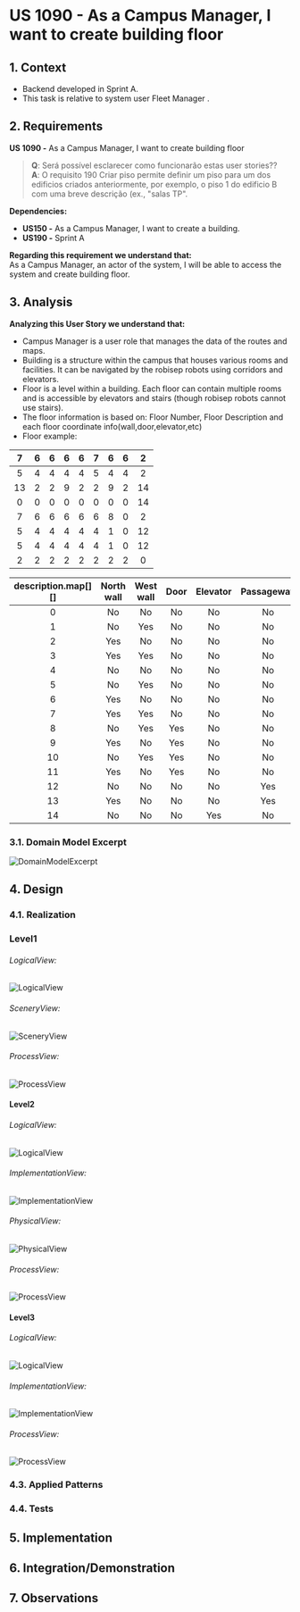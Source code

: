 # US 1090 - As a Campus Manager, I want to create building floor

## 1. Context

* Backend developed in Sprint A.
* This task is relative to system user Fleet Manager .

## 2. Requirements

**US 1090 -** As a Campus Manager, I want to create building floor

> **Q**: Será possível esclarecer como funcionarão estas user stories?? <br>
> **A**: O requisito 190 Criar piso permite definir um piso para um dos edificios criados anteriormente, por exemplo, o piso 1 do edificio B com uma breve descrição (ex., "salas TP". <br>


**Dependencies:**
- **US150 -** As a Campus Manager, I want to create a building.
- **US190 -** Sprint A 

**Regarding this requirement we understand that:** <br>
As a Campus Manager, an actor of the system, I will be able to access the system and create building floor.

## 3. Analysis

**Analyzing this User Story we understand that:**
* Campus Manager is a user role that manages the data of the routes and maps.
* Building is a structure within the campus that houses various rooms and facilities. It can be navigated by the robisep robots using corridors and elevators.
* Floor is a level within a building. Each floor can contain multiple rooms and is accessible by elevators and stairs (though robisep robots cannot use stairs).
* The floor information is based on: Floor Number, Floor Description and each floor coordinate info(wall,door,elevator,etc)
* Floor example:

|  7  |  6  |  6  |  6  |  6  |  7  |  6  |  6  |  2  |
|:---:|:---:|:---:|:---:|:---:|:---:|:---:|:---:|:---:|
|  5  |  4  |  4  |  4  |  4  |  5  |  4  |  4  |  2  |
| 13  |  2  |  2  |  9  |  2  |  2  |  9  |  2  | 14  |
|  0  |  0  |  0  |  0  |  0  |  0  |  0  |  0  | 14  |
|  7  |  6  |  6  |  6  |  6  |  6  |  8  |  0  |  2  |
|  5  |  4  |  4  |  4  |  4  |  4  |  1  |  0  | 12  |
|  5  |  4  |  4  |  4  |  4  |  4  |  1  |  0  | 12  |
|  2  |  2  |  2  |  2  |  2  |  2  |  2  |  2  |  0  |


| description.map[][] | North wall | West wall | Door | Elevator | Passageway | Room |
|:-------------------:|:----------:|:---------:|:----:|:--------:|:----------:|:----:|
|          0          |     No     |    No     |  No  |    No    |     No     |  No  |
|          1          |     No     |    Yes    |  No  |    No    |     No     |  No  |
|          2          |    Yes     |    No     |  No  |    No    |     No     |  No  |
|          3          |    Yes     |    Yes    |  No  |    No    |     No     |  No  |
|          4          |     No     |    No     |  No  |    No    |     No     | Yes  |
|          5          |     No     |    Yes    |  No  |    No    |     No     | Yes  |
|          6          |    Yes     |    No     |  No  |    No    |     No     | Yes  |
|          7          |    Yes     |    Yes    |  No  |    No    |     No     | Yes  |
|          8          |     No     |    Yes    | Yes  |    No    |     No     |  No  |
|          9          |    Yes     |    No     | Yes  |    No    |     No     |  No  |
|         10          |     No     |    Yes    | Yes  |    No    |     No     | Yes  |
|         11          |    Yes     |    No     | Yes  |    No    |     No     | Yes  |
|         12          |     No     |    No     |  No  |    No    |    Yes     |  No  |
|         13          |    Yes     |    No     |  No  |    No    |    Yes     |  No  |
|         14          |     No     |    No     |  No  |   Yes    |     No     |  No  |





### 3.1. Domain Model Excerpt

![DomainModelExcerpt](Diagrams/DomainModelExcerpt.svg)

## 4. Design

### 4.1. Realization

### Level1
###### LogicalView:
![LogicalView](Diagrams/Level1/LogicalView.svg)

###### SceneryView:
![SceneryView](Diagrams/Level1/SceneryView.svg)

###### ProcessView:
![ProcessView](Diagrams/Level1/ProcessView.svg)

#### Level2

###### LogicalView:

![LogicalView](Diagrams/Level2/LogicalView.svg)

###### ImplementationView:
![ImplementationView](Diagrams/Level2/ImplementationView.svg)

###### PhysicalView:
![PhysicalView](Diagrams/Level2/PhysicalView.svg)

###### ProcessView:
![ProcessView](Diagrams/Level2/ProcessView.svg)

#### Level3
###### LogicalView:
![LogicalView](Diagrams/Level3/LogicalView.svg)

###### ImplementationView:
![ImplementationView](Diagrams/Level3/ImplementationView.svg)

###### ProcessView:
![ProcessView](Diagrams/Level3/ProcessView.svg)

### 4.3. Applied Patterns


### 4.4. Tests


## 5. Implementation


## 6. Integration/Demonstration


## 7. Observations
